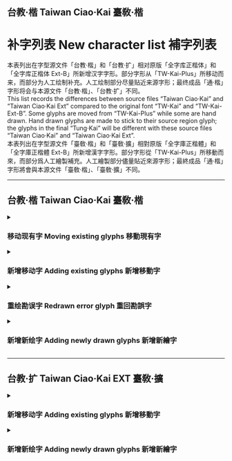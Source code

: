 ## 台教·楷 Taiwan Ciao·Kai 臺敎·楷

# 补字列表 New character list 補字列表

本表列出在字型源文件「台教·楷」和「台教·扩」相对原版「全字库正楷体」和「全字库正楷体 Ext-B」所新增汉字字形。部分字形从「TW-Kai-Plus」所移动而来，而部分为人工绘制补充。人工绘制部分尽量贴近来源字形；最终成品「通·楷」字形将会与本源文件「台教·楷」、「台教·扩」不同。  
This list records the differences between source files “Taiwan Ciao·Kai” and “Taiwan Ciao·Kai Ext” compared to the original font “TW-Kai” and “TW-Kai-Ext-B”. Some glyphs are moved from “TW-Kai-Plus” while some are hand drawn. Hand drawn glyphs are made to stick to their source region glyph; the glyphs in the final “Tung·Kai” will be different with these source files “Taiwan Ciao·Kai” and “Taiwan Ciao·Kai Ext”.  
本表列出在字型源文件「臺敎·楷」和「臺敎·擴」相對原版「全字庫正楷體」和「全字庫正楷體 Ext-B」所新增漢字字形。部分字形從「TW-Kai-Plus」所移動而來，而部分爲人工繪製補充。人工繪製部分儘量貼近來源字形；最終成品「通·楷」字形將會與本源文件「臺敎·楷」、「臺敎·擴」不同。

---

## 台教·楷 Taiwan Ciao·Kai 臺敎·楷

<details>
  <summary><h3>移动现有字 Moving existing glyphs 移動現有字</h3></summary>

| 原字 | Unicode | CNS    | CNS Unicode |
|------|---------|--------|-------------|
| 叽   | U+53FD  | B-5545 | U+FABF4     |
| 䐋   | U+440B  | 5-3B50 | U+2F984     |

计：2 字。  
Count: 2 glyphs.

</details>

<details>
  <summary><h3>新增移动字 Adding existing glyphs 新增移動字</h3></summary>

| 新增字 | Unicode | CNS    | CNS Unicode |
|--------|---------|--------|-------------|
| 龦     | U+9FA6  | D-5E76 | U+FC3B6     |
| 龧     | U+9FA7  | D-6A6A | U+FC104     |
| 龨     | U+9FA8  | C-446E | U+FD873     |
| 龩     | U+9FA9  | E-275D | U+FBDE4     |
| 龪     | U+9FAA  | C-6B6D | U+FA435     |
| 龬     | U+9FAC  | D-715A | U+FBF7F     |
| 龭     | U+9FAD  | E-433F | U+FB808     |
| 龮     | U+9FAE  | E-4B28 | U+FB673     |
| 龯     | U+9FAF  | D-466E | U+FC942     |
| 龲     | U+9FB2  | E-3173 | U+FBB9A     |
| 龹     | U+9FB9  | B-715B | U+FB5CF     |
| 龼     | U+9FBC  | E-2159 | U+FBF17     |
| 龽     | U+9FBD  | D-5F32 | U+FC3A4     |
| 龿     | U+9FBF  | B-535E | U+FAB57     |
| 鿀     | U+9FC0  | E-7C32 | U+F92B5     |
| 鿃     | U+9FC3  | 4-3946 | U+FAD4      |
| 鿄     | U+9FC4  | C-4A76 | U+FD708     |
| 鿆     | U+9FC6  | C-3534 | U+FDBF8     |
| 鿊     | U+9FCA  | C-5F3B | U+FD245     |
| 鿋     | U+9FCB  | B-7038 | U+FB557     |
| 鿑     | U+9FD1  | C-285F | U+FDEC0     |
| 鿫     | U+9FEB  | 5-7C54 | U+FFB67     |
| 鿬     | U+9FEC  | 4-6E5D | U+FFB68     |
| 鿱     | U+9FF1  | C-3465 | U+FDC15     |
| 鿳     | U+9FF3  | B-7241 | U+FB611     |
| 﨑     | U+FA11  | B-7057 | U+FB572     |
| 﨣     | U+FA23  | F-3862 | U+27EAF     |
| 﨤     | U+FA24  | B-7E35 | U+F9187     |
| 䶷     | U+4DB7  | 4-216A | U+53FD      |
| 䶸     | U+4DB8  | 3-233C | U+2F83B     |
| 䶹     | U+4DB9  | 4-2135 | U+2F878     |
| 䶺     | U+4DBA  | 6-2C23 | U+2F8D6     |
| 䶻     | U+4DBB  | 5-264A | U+2F8D7     |
| 䶼     | U+4DBC  | 6-497E | U+440B      |
| 䶽     | U+4DBD  | 5-3F66 | U+2F8DA     |
| 䶾     | U+4DBE  | 6-4A3F | U+2F8F0     |
| 䶿     | U+4DBF  | 6-3C77 | U+2FA02     |

计：37 字。  
Count: 37 glyphs.

</details>

<details>
  <summary><h3>重绘勘误字 Redrawn error glyph 重回勘誤字</h3></summary>

| 原字 | Unicode |
|------|---------|
| 䙶   | U+4676  |

计：1 字。  
Count: 1 glyph.

</details>

<details>
  <summary><h3>新增新绘字 Adding newly drawn glyphs 新增新繪字</h3></summary>
  
| 新增字 | Unicode | 补充来源       |
|--------|---------|----------------|
| 龻     | U+9FBB  | 扩展基本区     |
| 鿍     | U+9FCD  | 扩展基本区     |
| 鿎     | U+9FCE  | 扩展基本区     |
| 鿏     | U+9FCF  | 扩展基本区     |
| 鿐     | U+9FD0  | 扩展基本区     |
| 鿒     | U+9FD2  | 扩展基本区     |
| 鿓     | U+9FD3  | 扩展基本区     |
| 鿔     | U+9FD4  | 扩展基本区     |
| 鿕     | U+9FD5  | 扩展基本区     |
| 鿖     | U+9FD6  | 扩展基本区     |
| 鿗     | U+9FD7  | 扩展基本区     |
| 鿘     | U+9FD8  | 扩展基本区     |
| 鿙     | U+9FD9  | 扩展基本区     |
| 鿚     | U+9FDA  | 扩展基本区     |
| 鿛     | U+9FDB  | 扩展基本区     |
| 鿜     | U+9FDC  | 扩展基本区     |
| 鿝     | U+9FDD  | 扩展基本区     |
| 鿞     | U+9FDE  | 扩展基本区     |
| 鿟     | U+9FDF  | 扩展基本区     |
| 鿠     | U+9FE0  | 扩展基本区     |
| 鿡     | U+9FE1  | 扩展基本区     |
| 鿢     | U+9FE2  | 扩展基本区     |
| 鿣     | U+9FE3  | 扩展基本区     |
| 鿤     | U+9FE4  | 扩展基本区     |
| 鿥     | U+9FE5  | 扩展基本区     |
| 鿦     | U+9FE6  | 扩展基本区     |
| 鿧     | U+9FE7  | 扩展基本区     |
| 鿨     | U+9FE8  | 扩展基本区     |
| 鿩     | U+9FE9  | 扩展基本区     |
| 鿪     | U+9FEA  | 扩展基本区     |
| 鿭     | U+9FED  | 扩展基本区     |
| 鿮     | U+9FEE  | 扩展基本区     |
| 鿯     | U+9FEF  | 扩展基本区     |
| 鿰     | U+9FF0  | 扩展基本区     |
| 鿲     | U+9FF2  | 扩展基本区     |
| 鿴     | U+9FF4  | 扩展基本区     |
| 鿵     | U+9FF5  | 扩展基本区     |
| 鿶     | U+9FF6  | 扩展基本区     |
| 鿷     | U+9FF7  | 扩展基本区     |
| 鿸     | U+9FF8  | 扩展基本区     |
| 鿹     | U+9FF9  | 扩展基本区     |
| 鿺     | U+9FFA  | 扩展基本区     |
| 鿻     | U+9FFB  | 扩展基本区     |
| 鿼     | U+9FFC  | 扩展基本区     |
| 鿽     | U+9FFD  | 扩展基本区     |
| 鿾     | U+9FFE  | 扩展基本区     |
| 鿿     | U+9FFF  | 扩展基本区     |
| 﨎     | U+FA0E  | 兼容区统一汉字 |
| 﨏     | U+FA0F  | 兼容区统一汉字 |
| 﨓     | U+FA13  | 兼容区统一汉字 |
| 﨔     | U+FA14  | 兼容区统一汉字 |
| 﨟     | U+FA1F  | 兼容区统一汉字 |
| 﨡     | U+FA21  | 兼容区统一汉字 |
| 﨧     | U+FA27  | 兼容区统一汉字 |
| 﨩     | U+FA29  | 兼容区统一汉字 |
| 䶶     | U+4DB6  | 扩展A区        |

计：56 字。  
Count: 56 glyphs.

</details>

---

## 台教·扩 Taiwan Ciao·Kai EXT 臺敎·擴

<details>
  <summary><h3>新增移动字 Adding existing glyphs 新增移動字</h3></summary>

此表多根据 Unicode 台湾源（T-source）复制粘贴对应汉字。

| 原本字 | Unicode | CNS     | CNS Unicode | 备注         |
|--------|---------|---------|-------------|--------------|
| ⺀     | U+2E80  | B-6C6E  | U+FB457     | 后期替换笔画 |
| ⺆     | U+2E86  | 1-3548  | U+F6027     | 后期替换笔画 |
| ⺊     | U+2E8A  | B-5531  | U+FABE3     | 后期替换笔画 |
| ⺌     | U+2E8C  | B-5539  | U+FABEB     | 后期替换笔画 |
| ⺕     | U+2E95  | 1-3658  | U+F6095     | 后期替换笔画 |
| コ     | U+30B3  | B-553E  | U+FABF0     |              |
| ㇀     | U+31C0  | 1-3522  | U+F6001     | 后期替换笔画 |
| ㇆     | U+31C6  | A-217C  | U+200CC     | 后期替换笔画 |
| ㇇     | U+31C7  | B-6C6B  | U+FB454     |              |
| ㇑     | U+31D1  | 3-2121  | U+4E28      | 后期替换笔画 |
| ㇔     | U+31D4  | 3-2122  | U+4E36      | 后期替换笔画 |
| ㇘     | U+31D8  | A-217E  | U+200CE     | 后期替换笔画 |
| 㣺     | U+38FA  | B-554B  | U+FABFA     |              |
| 䒑     | U+4491  | B-6C6F  | U+FB458     | 后期替换笔画 |
| 乂     | U+4E42  | C-2124  | U+FDFFD     |              |
| 羊     | U+7F8A  | B-715C  | U+FB5D0     |              |
| 𪛞     | U+2A6DE | C-662B  | U+FA64B     |              |
| 𪛟     | U+2A6DF | C-402C  | U+FD978     |              |
| 𪝕     | U+2A755 | C-7E5F  | U+F9C6D     |              |
| 𪞤     | U+2A7A4 | C-6E7E  | U+FA30B     |              |
| 𪟂     | U+2A7C2 | C-7754  | U+F9F0A     |              |
| 𪠮     | U+2A82E | B-6431  | U+FB143     |              |
| 𪠽     | U+2A83D | B-6B74  | U+FB407     |              |
| 𪢶     | U+2A8B6 | C-7652  | U+F9F6A     |              |
| 𪣯     | U+2A8EF | B-4A26  | U+FA7DC     |              |
| 𪣷     | U+2A8F7 | B-7A7B  | U+F9055     |              |
| 𪨨     | U+2AA28 | B-4E6A  | U+FA995     |              |
| 𪪖     | U+2AA96 | B-6F49  | U+FB513     |              |
| 𪫧     | U+2AAE7 | C-787E  | U+F9E82     |              |
| 𪫬     | U+2AAEC | B-6477  | U+FB189     |              |
| 𪬛     | U+2AB1B | C-6C70  | U+FA3D5     |              |
| 𪰒     | U+2AC12 | C-7A59  | U+F9DEB     |              |
| 𪱳     | U+2AC73 | C-772E  | U+F9F30     |              |
| 𪲒     | U+2AC92 | C-7D6A  | U+F9CC0     |              |
| 𪲨     | U+2ACA8 | B-4A79  | U+FA82F     |              |
| 𪲱     | U+2ACB1 | D-7577  | U+F9B45     |              |
| 𪴥     | U+2AD25 | B-4B66  | U+FA87A     |              |
| 𪷿     | U+2ADFF | E-773D  | U+F9480     |              |
| 𪸝     | U+2AE1D | B-6161  | U+FB059     |              |
| 𪸷     | U+2AE37 | B-4C25  | U+FA897     |              |
| 𪹨     | U+2AE68 | B-7172  | U+FB5E6     |              |
| 𪹯     | U+2AE6F | B-6F4F  | U+FB519     |              |
| 𪹾     | U+2AE7E | C-7157  | U+FA219     |              |
| 𪻅     | U+2AEC5 | 6-4B42  | U+2F927     |              |
| 𪻵     | U+2AEF5 | D-773C  | U+F9AC4     |              |
| 𪼆     | U+2AF06 | C-713F  | U+FA230     |              |
| 𪼓     | U+2AF13 | B-4C2D  | U+FA89F     |              |
| 𪼙     | U+2AF19 | E-7526  | U+F9553     |              |
| 𫁥     | U+2B065 | B-7327  | U+FB656     |              |
| 𫂚     | U+2B09A | E-7347  | U+F95EE     |              |
| 𫆚     | U+2B19A | B-7D47  | U+F913B     |              |
| 𫉀     | U+2B240 | B-6D6F  | U+FB4A5     |              |
| 𫉅     | U+2B245 | D-7B75  | U+F9913     |              |
| 𫉡     | U+2B261 | C-7539  | U+FA0C0     |              |
| 𫋈     | U+2B2C8 | C-6649  | U+FA62D     |              |
| 𫋐     | U+2B2D0 | B-5E4A  | U+FAF2A     |              |
| 𫌉     | U+2B309 | C-6646  | U+FA630     |              |
| 𫍅     | U+2B345 | E-702A  | U+F9725     |              |
| 𫍘     | U+2B358 | C-6641  | U+FA635     |              |
| 𫏖     | U+2B3D6 | C-6B58  | U+FA44A     |              |
| 𫒩     | U+2B4A9 | B-4F6C  | U+FA9F5     |              |
| 𫓒     | U+2B4D2 | B-7E51  | U+F91A3     |              |
| 𫖠     | U+2B5A0 | B-4E2D  | U+FA959     |              |
| 𫙗     | U+2B657 | E-717C  | U+F9675     |              |
| 𫙨     | U+2B668 | B-5B2E  | U+FADF9     |              |
| 𫚷     | U+2B6B7 | C-6572  | U+FA662     |              |
| 𫜸     | U+2B738 | 5-2160  | U+2F83A     |              |
| 𫝀     | U+2B740 | B-6741  | U+FB269     |              |
| 𫝍     | U+2B74D | C-7A5B  | U+F9DE9     |              |
| 𫝎     | U+2B74E | B-7334  | U+FB639     |              |
| 𫝑     | U+2B751 | D-363A  | U+FCD1F     |              |
| 𫝗     | U+2B757 | C-452B  | U+FD861     |              |
| 𫝝     | U+2B75D | E-763A  | U+F94E1     |              |
| 𫝰     | U+2B770 | D-4A61  | U+FC860     |              |
| 𫝵     | U+2B775 | B-5239  | U+FAAD6     |              |
| 𫝼     | U+2B77C | B-6B79  | U+FB40C     |              |
| 𫞂     | U+2B782 | C-3C5F  | U+FDA3A     |              |
| 𫞄     | U+2B784 | C-4322  | U+FD8DE     |              |
| 𫞎     | U+2B78E | D-5D44  | U+FC410     |              |
| 𫞏     | U+2B78F | D-7E62  | U+F980C     |              |
| 𫞕     | U+2B795 | B-5332  | U+FAB2B     |              |
| 𫞜     | U+2B79C | D-5E57  | U+FC3C8     |              |
| 𫞟     | U+2B79F | C-7C51  | U+F9D37     |              |
| 𫞠     | U+2B7A0 | C-5B37  | U+FD33B     |              |
| 𫞫     | U+2B7AB | C-602B  | U+FD206     |              |
| 𫞯     | U+2B7AF | C-3F75  | U+FD984     |              |
| 𫞰     | U+2B7B0 | C-4021  | U+FD97D     |              |
| 𫞲     | U+2B7B2 | C-4D53  | U+FD673     |              |
| 𫞽     | U+2B7BD | B-5123  | U+FAA64     |              |
| 𫟁     | U+2B7C1 | D-622A  | U+FC2FB     |              |
| 𫟘     | U+2B7D8 | D-643A  | U+FC286     |              |
| 𫟙     | U+2B7D9 | E-2847  | U+FBDB2     |              |
| 𫠝     | U+2B81D | E-464C  | U+FB75E     |              |
| 𫭟     | U+2BB5F | B-4A29  | U+FA7DF     |              |
| 𬇹     | U+2C1F9 | B-5728  | U+FAC83     |              |
| 𬉔     | U+2C254 | D-6C4E  | U+FC0AC     |              |
| 𬙙     | U+2C659 | B-663A  | U+FB206     |              |
| 𬜯     | U+2C72F | C-746E  | U+FA0E9     |              |
| 𬠖     | U+2C816 | B-7338  | U+FB63D     |              |
| 𬦰     | U+2C9B0 | B-732A  | U+FB62F     |              |
| 𬪩     | U+2CAA9 | E-6124  | U+4676      |              |
| 𬵨     | U+2CD68 | B-7242  | U+FB612     |              |
| 𬺰     | U+2CEB0 | B-5534  | U+FABE6     |              |
| 𭈻     | U+2D23B | C-6523  | U+FA6B1     |              |
| 𭰉     | U+2DC09 | 6-2C51  | U+2F8FD     |              |
| 𮍏     | U+2E34F | C-733F  | U+FA176     |              |
| 㓟     | U+2F81F | F-2337  | U+34DF      |              |
| 咢     | U+2F840 | C-3868  | U+FDB1F     |              |
| 𣴞     | U+2F906 | C-463C  | U+FD823     |              |
| 𧢮     | U+2F9CB | 5-7A38  | U+4695      |              |
| 𰀁     | U+30001 | 9-7C23  | U+FFE7B     |              |
| 𰀂     | U+30002 | 1-3632  | U+F606F     |              |
| 𰀡     | U+30021 | B-6435  | U+FB147     |              |
| 𰀵     | U+30035 | 13-3132 | U+F06A3     |              |
| 𰀺     | U+3003A | B-5B30  | U+FADFB     |              |
| 𰆊     | U+3018A | 9-797B  | U+FFDB9     |              |
| 𰋧     | U+302E7 | 13-2D42 | U+F053B     |              |
| 𰋨     | U+302E8 | 13-2E27 | U+F057E     |              |
| 𰍢     | U+30362 | 13-3121 | U+F0692     |              |
| 𰗀     | U+305C0 | 13-3156 | U+F06C7     |              |
| 𰗄     | U+305C4 | 13-304B | U+F065E     |              |
| 𰚷     | U+306B7 | 13-2C47 | U+F04E2     |              |
| 𰚾     | U+306BE | 13-2C4A | U+F04E5     |              |
| 𰚿     | U+306BF | 13-2C4B | U+F04E6     |              |
| 𰛁     | U+306C1 | 13-2C4D | U+F04E8     |              |
| 𰛃     | U+306C3 | 13-2C4F | U+F04EA     |              |
| 𰛆     | U+306C6 | 13-2C50 | U+F04EB     |              |
| 𰛌     | U+306CC | 13-2C54 | U+F04EF     |              |
| 𰛔     | U+306D4 | 13-2C56 | U+F04F1     |              |
| 𰛖     | U+306D6 | 13-2C5C | U+F04F7     |              |
| 𰛜     | U+306DC | 13-2C58 | U+F04F3     |              |
| 𰛟     | U+306DF | 13-2C60 | U+F04FB     |              |
| 𰛧     | U+306E7 | 13-2C61 | U+F04FC     |              |
| 𰛫     | U+306EB | 13-2C69 | U+F0504     |              |
| 𰛳     | U+306F3 | 13-2C63 | U+F04FE     |              |
| 𰛶     | U+306F6 | 13-2C65 | U+F0500     |              |
| 𰛷     | U+306F7 | 13-2C66 | U+F0501     |              |
| 𰛸     | U+306F8 | 13-2C67 | U+F0502     |              |
| 𰜀     | U+30700 | 13-2C6E | U+F0509     |              |
| 𰜄     | U+30704 | 13-2C6D | U+F0508     |              |
| 𰜅     | U+30705 | 13-2C6A | U+F0505     |              |
| 𰜎     | U+3070E | 13-2C77 | U+F0512     |              |
| 𰜒     | U+30712 | 13-2C70 | U+F050B     |              |
| 𰜓     | U+30713 | 13-2C71 | U+F050C     |              |
| 𰜔     | U+30714 | 13-2C75 | U+F0510     |              |
| 𰜕     | U+30715 | 13-2C79 | U+F0514     |              |
| 𰜖     | U+30716 | 13-2C7A | U+F0515     |              |
| 𰜙     | U+30719 | 13-2C76 | U+F0511     |              |
| 𰜚     | U+3071A | 13-2C7B | U+F0516     |              |
| 𰜛     | U+3071B | 13-2C7C | U+F0517     |              |
| 𰜞     | U+3071E | 13-2C74 | U+F050F     |              |
| 𰜟     | U+3071F | 13-2C7E | U+F0519     |              |
| 𰜤     | U+30724 | 13-2C7D | U+F0518     |              |
| 𰜦     | U+30726 | 13-2D22 | U+F051B     |              |
| 𰜪     | U+3072A | 13-2D21 | U+F051A     |              |
| 𰜮     | U+3072E | 13-2D23 | U+F051C     |              |
| 𰜵     | U+30735 | 13-2D25 | U+F051E     |              |
| 𰜸     | U+30738 | D-7A45  | U+F99A1     |              |
| 𰜹     | U+30739 | 13-2D28 | U+F0521     |              |
| 𰜾     | U+3073E | 13-2D26 | U+F051F     |              |
| 𰜿     | U+3073F | 13-2D24 | U+F051D     |              |
| 𰝂     | U+30742 | 13-2D27 | U+F0520     |              |
| 𰝄     | U+30744 | 13-2D2A | U+F0523     |              |
| 𰝇     | U+30747 | 13-2D29 | U+F0522     |              |
| 𰝈     | U+30748 | 13-2D2B | U+F0524     |              |
| 𰝏     | U+3074F | 13-2D2C | U+F0525     |              |
| 𰝛     | U+3075B | 13-2D2E | U+F0527     |              |
| 𰝧     | U+30767 | 13-2D2F | U+F0528     |              |
| 𰝩     | U+30769 | 13-2D30 | U+F0529     |              |
| 𰝮     | U+3076E | 13-2D31 | U+F052A     |              |
| 𰝹     | U+30779 | 13-2D35 | U+F052E     |              |
| 𰝺     | U+3077A | 13-2D34 | U+F052D     |              |
| 𰞁     | U+30781 | 13-2D37 | U+F0530     |              |
| 𰞊     | U+3078A | 13-2D3C | U+F0535     |              |
| 𰞔     | U+30794 | C-6964  | U+FA4FA     |              |
| 𰞕     | U+30795 | 13-2D3D | U+F0536     |              |
| 𰞖     | U+30796 | 13-2D3E | U+F0537     |              |
| 𰞛     | U+3079B | 13-2D38 | U+F0531     |              |
| 𰞝     | U+3079D | 13-2D39 | U+F0532     |              |
| 𰞞     | U+3079E | 13-2D3A | U+F0533     |              |
| 𰞟     | U+3079F | 13-2D41 | U+F053A     |              |
| 𰞥     | U+307A5 | 13-2D43 | U+F053C     |              |
| 𰞨     | U+307A8 | 13-2D3F | U+F0538     |              |
| 𰞪     | U+307AA | 13-2D40 | U+F0539     |              |
| 𰞹     | U+307B9 | 13-2D45 | U+F053E     |              |
| 𰞼     | U+307BC | 13-2D47 | U+F0540     |              |
| 𰟇     | U+307C7 | 13-2D48 | U+F0541     |              |
| 𰟈     | U+307C8 | 13-2D4A | U+F0543     |              |
| 𰟉     | U+307C9 | 13-2D4B | U+F0544     |              |
| 𰟒     | U+307D2 | 13-2D4C | U+F0545     |              |
| 𰟙     | U+307D9 | 13-2D51 | U+F054A     |              |
| 𰟛     | U+307DB | 13-2D4F | U+F0548     |              |
| 𰟜     | U+307DC | 13-2D50 | U+F0549     |              |
| 𰟠     | U+307E0 | 13-2D4E | U+F0547     |              |
| 𰟡     | U+307E1 | 13-2D52 | U+F054B     |              |
| 𰟤     | U+307E4 | 13-2D54 | U+F054D     |              |
| 𰟬     | U+307EC | 13-2D55 | U+F054E     |              |
| 𰟽     | U+307FD | 13-2D58 | U+F0551     |              |
| 𰟿     | U+307FF | 13-2D5A | U+F0553     |              |
| 𰠃     | U+30803 | 13-2D5C | U+F0555     |              |
| 𰠐     | U+30810 | 13-2D5D | U+F0556     |              |
| 𰠑     | U+30811 | 13-2D5E | U+F0557     |              |
| 𰠒     | U+30812 | 13-2D5F | U+F0558     |              |
| 𰠖     | U+30816 | 13-2D62 | U+F055B     |              |
| 𰠘     | U+30818 | 13-2D61 | U+F055A     |              |
| 𰠦     | U+30826 | 13-2D64 | U+F055D     |              |
| 𰠨     | U+30828 | B-7C4D  | U+F90E3     |              |
| 𰠮     | U+3082E | 13-2D66 | U+F055F     |              |
| 𰠳     | U+30833 | 13-2D65 | U+F055E     |              |
| 𰠸     | U+30838 | 13-2D68 | U+F0561     |              |
| 𰠽     | U+3083D | 13-2D69 | U+F0562     |              |
| 𰡀     | U+30840 | 13-2D6A | U+F0563     |              |
| 𰡅     | U+30845 | 13-2D6B | U+F0564     |              |
| 𰡈     | U+30848 | 13-2D6C | U+F0565     |              |
| 𰡍     | U+3084D | 13-2D6E | U+F0567     |              |
| 𰡖     | U+30856 | 13-2D6F | U+F0568     |              |
| 𰡜     | U+3085C | 13-2D71 | U+F056A     |              |
| 𰡝     | U+3085D | 13-2D70 | U+F0569     |              |
| 𰡡     | U+30861 | 13-2D72 | U+F056B     |              |
| 𰡣     | U+30863 | 13-2D74 | U+F056D     |              |
| 𰡤     | U+30864 | 13-2D73 | U+F056C     |              |
| 𰡦     | U+30866 | 13-2D76 | U+F056F     |              |
| 𰡧     | U+30867 | 13-2D77 | U+F0570     |              |
| 𰡨     | U+30868 | 13-2D78 | U+F0571     |              |
| 𰡮     | U+3086E | 13-2D79 | U+F0572     |              |
| 𰡳     | U+30873 | 13-2D7A | U+F0573     |              |
| 𰡶     | U+30876 | B-7C56  | U+F90EC     |              |
| 𰡷     | U+30877 | 13-2D7E | U+F0577     |              |
| 𰡸     | U+30878 | 13-2E22 | U+F0579     |              |
| 𰡹     | U+30879 | 13-2E21 | U+F0578     |              |
| 𰡿     | U+3087F | 13-2E24 | U+F057B     |              |
| 𰢀     | U+30880 | 13-2E23 | U+F057A     |              |
| 𰢁     | U+30881 | 13-2E26 | U+F057D     |              |
| 𰢃     | U+30883 | 13-2E25 | U+F057C     |              |
| 𰢆     | U+30886 | 13-2E29 | U+F0580     |              |
| 𰢇     | U+30887 | 13-2E28 | U+F057F     |              |
| 𰢊     | U+3088A | 13-2E2A | U+F0581     |              |
| 𰢋     | U+3088B | 13-2E2B | U+F0582     |              |
| 𰢌     | U+3088C | 13-2E2C | U+F0583     |              |
| 𰢎     | U+3088E | 13-2E2D | U+F0584     |              |
| 𰢔     | U+30894 | 13-2E2F | U+F0586     |              |
| 𰢘     | U+30898 | 13-2E30 | U+F0587     |              |
| 𰢛     | U+3089B | 13-2E31 | U+F0588     |              |
| 𰢧     | U+308A7 | 13-2E33 | U+F058A     |              |
| 𰢪     | U+308AA | 13-2E34 | U+F058B     |              |
| 𰢰     | U+308B0 | 13-2E38 | U+F058F     |              |
| 𰢴     | U+308B4 | 13-2E39 | U+F0590     |              |
| 𰢵     | U+308B5 | 13-2E3B | U+F0592     |              |
| 𰢶     | U+308B6 | 13-2E3A | U+F0591     |              |
| 𰢽     | U+308BD | 13-2E3D | U+F0594     |              |
| 𰢾     | U+308BE | 13-2E3F | U+F0596     |              |
| 𰢿     | U+308BF | 13-2E46 | U+F059D     |              |
| 𰣀     | U+308C0 | 13-2E42 | U+F0599     |              |
| 𰣁     | U+308C1 | 13-2E47 | U+F059E     |              |
| 𰣃     | U+308C3 | 13-2E44 | U+F059B     |              |
| 𰣈     | U+308C8 | 13-2E48 | U+F059F     |              |
| 𰣍     | U+308CD | 13-2E4A | U+F05A1     |              |
| 𰣎     | U+308CE | 13-2E49 | U+F05A0     |              |
| 𰣚     | U+308DA | 13-2E4B | U+F05A2     |              |
| 𰣠     | U+308E0 | 13-2E4D | U+F05A4     |              |
| 𰣰     | U+308F0 | 13-2E54 | U+F05AB     |              |
| 𰣱     | U+308F1 | 13-2E53 | U+F05AA     |              |
| 𰣳     | U+308F3 | 13-2E52 | U+F05A9     |              |
| 𰣷     | U+308F7 | 13-2E55 | U+F05AC     |              |
| 𰣻     | U+308FB | B-7321  | U+FB650     |              |
| 𰣾     | U+308FE | 13-2E56 | U+F05AD     |              |
| 𰤂     | U+30902 | 13-2E57 | U+F05AE     |              |
| 𰤃     | U+30903 | 13-2E58 | U+F05AF     |              |
| 𰤄     | U+30904 | 13-2E59 | U+F05B0     |              |
| 𰤅     | U+30905 | 13-2E5B | U+F05B2     |              |
| 𰤆     | U+30906 | 13-2E5D | U+F05B4     |              |
| 𰤇     | U+30907 | 13-2E5C | U+F05B3     |              |
| 𰤊     | U+3090A | 13-2E5E | U+F05B5     |              |
| 𰤌     | U+3090C | 13-2E5F | U+F05B6     |              |
| 𰤎     | U+3090E | 13-2E61 | U+F05B8     |              |
| 𰤏     | U+3090F | 13-2E62 | U+F05B9     |              |
| 𰤐     | U+30910 | 13-2E63 | U+F05BA     |              |
| 𰤑     | U+30911 | 13-2E64 | U+F05BB     |              |
| 𰤔     | U+30914 | 13-2E65 | U+F05BC     |              |
| 𰤚     | U+3091A | 13-2E69 | U+F05C0     |              |
| 𰤛     | U+3091B | 13-2E68 | U+F05BF     |              |
| 𰤠     | U+30920 | 13-2E6C | U+F05C3     |              |
| 𰤡     | U+30921 | 13-2E6B | U+F05C2     |              |
| 𰤤     | U+30924 | 13-2E6E | U+F05C5     |              |
| 𰤧     | U+30927 | 13-2E6D | U+F05C4     |              |
| 𰤪     | U+3092A | 13-2E6F | U+F05C6     |              |
| 𰤭     | U+3092D | 13-2E70 | U+F05C7     |              |
| 𰤮     | U+3092E | 13-2E71 | U+F05C8     |              |
| 𰤳     | U+30933 | 13-2E72 | U+F05C9     |              |
| 𰤴     | U+30934 | 13-2E73 | U+F05CA     |              |
| 𰤷     | U+30937 | 13-2E78 | U+F05CF     |              |
| 𰤸     | U+30938 | 13-2E79 | U+F05D0     |              |
| 𰤼     | U+3093C | 13-2E7C | U+F05D3     |              |
| 𰤾     | U+3093E | 13-2E7D | U+F05D4     |              |
| 𰥀     | U+30940 | 13-2E7E | U+F05D5     |              |
| 𰥍     | U+3094D | 13-2F21 | U+F05D6     |              |
| 𰥎     | U+3094E | 13-2F22 | U+F05D7     |              |
| 𰥐     | U+30950 | 13-2F24 | U+F05D9     |              |
| 𰥑     | U+30951 | 13-2F27 | U+F05DC     |              |
| 𰥓     | U+30953 | 13-2F25 | U+F05DA     |              |
| 𰥖     | U+30956 | 13-2F28 | U+F05DD     |              |
| 𰥙     | U+30959 | 13-2F29 | U+F05DE     |              |
| 𰥚     | U+3095A | 13-2F2A | U+F05DF     |              |
| 𰥜     | U+3095C | 13-2F2B | U+F05E0     |              |
| 𰥡     | U+30961 | 13-2F2D | U+F05E2     |              |
| 𰥥     | U+30965 | 13-2F2F | U+F05E4     |              |
| 𰥲     | U+30972 | 13-2F30 | U+F05E5     |              |
| 𰥷     | U+30977 | 13-2F32 | U+F05E7     |              |
| 𰥼     | U+3097C | 13-2F35 | U+F05EA     |              |
| 𰥾     | U+3097E | 13-2F36 | U+F05EB     |              |
| 𰦉     | U+30989 | 13-2F39 | U+F05EE     |              |
| 𰦍     | U+3098D | 13-2F3A | U+F05EF     |              |
| 𰦎     | U+3098E | 13-2F3B | U+F05F0     |              |
| 𰦏     | U+3098F | 13-2F3C | U+F05F1     |              |
| 𰦒     | U+30992 | 13-2F3D | U+F05F2     |              |
| 𰦙     | U+30999 | 13-2F3F | U+F05F4     |              |
| 𰦚     | U+3099A | 13-2F40 | U+F05F5     |              |
| 𰦝     | U+3099D | 13-2F41 | U+F05F6     |              |
| 𰦠     | U+309A0 | 13-2F42 | U+F05F7     |              |
| 𰦧     | U+309A7 | 13-2F43 | U+F05F8     |              |
| 𰦮     | U+309AE | 13-2F45 | U+F05FA     |              |
| 𰦸     | U+309B8 | 13-2F47 | U+F05FC     |              |
| 𰦻     | U+309BB | 13-2F46 | U+F05FB     |              |
| 𰧀     | U+309C0 | 13-2F48 | U+F05FD     |              |
| 𰧋     | U+309CB | 13-2F4B | U+F0600     |              |
| 𰧡     | U+309E1 | 13-2F4C | U+F0601     |              |
| 𰧮     | U+309EE | 13-2F4D | U+F0602     |              |
| 𰧯     | U+309EF | 13-2F4E | U+F0603     |              |
| 𰧴     | U+309F4 | 13-2F50 | U+F0605     |              |
| 𰧵     | U+309F5 | 13-2F52 | U+F0607     |              |
| 𰧸     | U+309F8 | 13-2F54 | U+F0609     |              |
| 𰧼     | U+309FC | 13-2F55 | U+F060A     |              |
| 𰧽     | U+309FD | 13-2F57 | U+F060C     |              |
| 𰧿     | U+309FF | C-7E51  | U+F9C7B     |              |
| 𰨃     | U+30A03 | 13-2F58 | U+F060D     |              |
| 𰨉     | U+30A09 | 13-2F59 | U+F060E     |              |
| 𰨊     | U+30A0A | 13-2F5C | U+F0611     |              |
| 𰨋     | U+30A0B | 13-2F5D | U+F0612     |              |
| 𰨎     | U+30A0E | 13-2F5F | U+F0614     |              |
| 𰨔     | U+30A14 | 13-2F61 | U+F0616     |              |
| 𰨗     | U+30A17 | 13-2F62 | U+F0617     |              |
| 𰨝     | U+30A1D | 13-2F66 | U+F061B     |              |
| 𰨟     | U+30A1F | 13-2F6B | U+F0620     |              |
| 𰨢     | U+30A22 | 13-2F69 | U+F061E     |              |
| 𰨤     | U+30A24 | 13-2F67 | U+F061C     |              |
| 𰨨     | U+30A28 | 13-2F6E | U+F0623     |              |
| 𰨮     | U+30A2E | 13-2F71 | U+F0626     |              |
| 𰨲     | U+30A32 | 13-2F75 | U+F062A     |              |
| 𰨴     | U+30A34 | 13-2F74 | U+F0629     |              |
| 𰩆     | U+30A46 | 13-2F78 | U+F062D     |              |
| 𰩉     | U+30A49 | 13-2F77 | U+F062C     |              |
| 𰩊     | U+30A4A | 13-2F7A | U+F062F     |              |
| 𰩋     | U+30A4B | 13-2F7C | U+F0631     |              |
| 𰩐     | U+30A50 | 13-2F7E | U+F0633     |              |
| 𰩖     | U+30A56 | 13-3022 | U+F0635     |              |
| 𰩙     | U+30A59 | 13-3023 | U+F0636     |              |
| 𰩛     | U+30A5B | 13-3024 | U+F0637     |              |
| 𰩜     | U+30A5C | 13-3026 | U+F0639     |              |
| 𰩝     | U+30A5D | 13-3027 | U+F063A     |              |
| 𰩡     | U+30A61 | 13-3028 | U+F063B     |              |
| 𰩥     | U+30A65 | 13-3029 | U+F063C     |              |
| 𰩦     | U+30A66 | 13-302B | U+F063E     |              |
| 𰩨     | U+30A68 | 13-302A | U+F063D     |              |
| 𰩫     | U+30A6B | 13-302C | U+F063F     |              |
| 𰩷     | U+30A77 | 13-3030 | U+F0643     |              |
| 𰩾     | U+30A7E | 13-3031 | U+F0644     |              |
| 𰪑     | U+30A91 | 13-3033 | U+F0646     |              |
| 𰪧     | U+30AA7 | 13-3035 | U+F0648     |              |
| 𰪨     | U+30AA8 | 13-3034 | U+F0647     |              |
| 𰪮     | U+30AAE | 13-3037 | U+F064A     |              |
| 𰫁     | U+30AC1 | 13-303A | U+F064D     |              |
| 𰫹     | U+30AF9 | 13-303B | U+F064E     |              |
| 𰭉     | U+30B49 | 13-303C | U+F064F     |              |
| 𰭌     | U+30B4C | 13-303D | U+F0650     |              |
| 𰭍     | U+30B4D | 13-303F | U+F0652     |              |
| 𰭐     | U+30B50 | 13-3040 | U+F0653     |              |
| 𰭠     | U+30B60 | 13-3042 | U+F0655     |              |
| 𰭧     | U+30B67 | 13-3043 | U+F0656     |              |
| 𰭨     | U+30B68 | 13-3044 | U+F0657     |              |
| 𰭰     | U+30B70 | 13-2F68 | U+F061D     |              |
| 𰭸     | U+30B78 | 13-3045 | U+F0658     |              |
| 𰭼     | U+30B7C | 13-3135 | U+F06A6     |              |
| 𰭽     | U+30B7D | 13-3048 | U+F065B     |              |
| 𰭿     | U+30B7F | 13-304A | U+F065D     |              |
| 𰮒     | U+30B92 | 13-304C | U+F065F     |              |
| 𰮧     | U+30BA7 | 13-304D | U+F0660     |              |
| 𰮱     | U+30BB1 | 13-304E | U+F0661     |              |
| 𰯳     | U+30BF3 | 13-304F | U+F0662     |              |
| 𰯹     | U+30BF9 | 13-3052 | U+F0665     |              |
| 𰰎     | U+30C0E | 13-3054 | U+F0667     |              |
| 𰰓     | U+30C13 | 13-3055 | U+F0668     |              |
| 𰰔     | U+30C14 | 13-3056 | U+F0669     |              |
| 𰰕     | U+30C15 | 13-3058 | U+F066B     |              |
| 𰰝     | U+30C1D | 13-305A | U+F066D     |              |
| 𰰞     | U+30C1E | 13-305B | U+F066E     |              |
| 𰰣     | U+30C23 | 13-305E | U+F0671     |              |
| 𰰥     | U+30C25 | 13-305D | U+F0670     |              |
| 𰰦     | U+30C26 | 13-305F | U+F0672     |              |
| 𰰧     | U+30C27 | 13-3060 | U+F0673     |              |
| 𰰽     | U+30C3D | 13-3061 | U+F0674     |              |
| 𰱋     | U+30C4B | 13-3062 | U+F0675     |              |
| 𰱎     | U+30C4E | 13-3063 | U+F0676     |              |
| 𰱒     | U+30C52 | 13-3066 | U+F0679     |              |
| 𰱜     | U+30C5C | 13-3068 | U+F067B     |              |
| 𰱠     | U+30C60 | 13-306A | U+F067D     |              |
| 𰱤     | U+30C64 | 13-3069 | U+F067C     |              |
| 𰱴     | U+30C74 | 13-306C | U+F067F     |              |
| 𰲀     | U+30C80 | 13-306E | U+F0681     |              |
| 𰲃     | U+30C83 | 13-306D | U+F0680     |              |
| 𰲓     | U+30C93 | 13-306F | U+F0682     |              |
| 𰳧     | U+30CE7 | 13-3072 | U+F0685     |              |
| 𰳪     | U+30CEA | 13-3073 | U+F0686     |              |
| 𰳰     | U+30CF0 | 13-3074 | U+F0687     |              |
| 𰴃     | U+30D03 | 13-3075 | U+F0688     |              |
| 𰴋     | U+30D0B | 13-3076 | U+F0689     |              |
| 𰴬     | U+30D2C | 13-3078 | U+F068B     |              |
| 𰴰     | U+30D30 | 13-3079 | U+F068C     |              |
| 𰴳     | U+30D33 | 13-307A | U+F068D     |              |
| 𰵁     | U+30D41 | 13-307C | U+F068F     |              |
| 𰵃     | U+30D43 | 13-307D | U+F0690     |              |
| 𰶐     | U+30D90 | 13-307E | U+F0691     |              |
| 𰶘     | U+30D98 | 13-3123 | U+F0694     |              |
| 𰶚     | U+30D9A | 13-3124 | U+F0695     |              |
| 𰶝     | U+30D9D | 13-3125 | U+F0696     |              |
| 𰶱     | U+30DB1 | 13-3127 | U+F0698     |              |
| 𰶳     | U+30DB3 | 13-312A | U+F069B     |              |
| 𰶵     | U+30DB5 | 13-3129 | U+F069A     |              |
| 𰶹     | U+30DB9 | 13-3128 | U+F0699     |              |
| 𰷃     | U+30DC3 | 13-312B | U+F069C     |              |
| 𰷉     | U+30DC9 | 13-312C | U+F069D     |              |
| 𰹄     | U+30E44 | 13-312D | U+F069E     |              |
| 𰹬     | U+30E6C | 5-7C53  | U+F8FAF     |              |
| 𰺥     | U+30EA5 | 13-312E | U+F069F     |              |
| 𰺦     | U+30EA6 | 13-312F | U+F06A0     |              |
| 𰺰     | U+30EB0 | 13-3130 | U+F06A1     |              |
| 𰺴     | U+30EB4 | 13-3131 | U+F06A2     |              |
| 𰺵     | U+30EB5 | 13-3133 | U+F06A4     |              |
| 𰻄     | U+30EC4 | 13-3138 | U+F06A9     |              |
| 𰻈     | U+30EC8 | 13-3139 | U+F06AA     |              |
| 𰻉     | U+30EC9 | 13-313B | U+F06AC     |              |
| 𰻋     | U+30ECB | 13-313D | U+F06AE     |              |
| 𰻌     | U+30ECC | 13-313C | U+F06AD     |              |
| 𰻍     | U+30ECD | 13-313A | U+F06AB     |              |
| 𰻒     | U+30ED2 | 13-313E | U+F06AF     |              |
| 𰻟     | U+30EDF | 13-313F | U+F06B0     |              |
| 𰻣     | U+30EE3 | 13-3140 | U+F06B1     |              |
| 𰻰     | U+30EF0 | 13-3141 | U+F06B2     |              |
| 𰼄     | U+30F04 | 13-3142 | U+F06B3     |              |
| 𱀃     | U+31003 | 13-3143 | U+F06B4     |              |
| 𱀌     | U+3100C | 13-3144 | U+F06B5     |              |
| 𱀖     | U+31016 | 13-3145 | U+F06B6     |              |
| 𱀙     | U+31019 | 13-3146 | U+F06B7     |              |
| 𱀠     | U+31020 | 13-3147 | U+F06B8     |              |
| 𱀳     | U+31033 | 13-3148 | U+F06B9     |              |
| 𱁆     | U+31046 | 13-3149 | U+F06BA     |              |
| 𱁓     | U+31053 | 13-314A | U+F06BB     |              |
| 𱁗     | U+31057 | 13-314B | U+F06BC     |              |
| 𱂕     | U+31095 | 13-314C | U+F06BD     |              |
| 𱂘     | U+31098 | 13-314D | U+F06BE     |              |
| 𱂝     | U+3109D | 13-314E | U+F06BF     |              |
| 𱄓     | U+31113 | 13-314F | U+F06C0     |              |
| 𱄟     | U+3111F | 13-3150 | U+F06C1     |              |
| 𱅸     | U+31178 | 13-3152 | U+F06C3     |              |
| 𱅻     | U+3117B | 13-3153 | U+F06C4     |              |
| 𱅼     | U+3117C | 13-3154 | U+F06C5     |              |
| 𱆇     | U+31187 | 13-3155 | U+F06C6     |              |
| 𱈝     | U+3121D | 13-3157 | U+F06C8     |              |
| 𱌛     | U+3131B | 13-3158 | U+F06C9     |              |
| 𱍊     | U+3134A | 13-3159 | U+F06CA     |              |

计：469 字。  
Count: 469 glyphs.

</details>


<details>
  <summary><h3>新增新绘字 Adding newly drawn glyphs 新增新繪字</h3></summary>

| 原本字 | Unicode | 补充来源       |
|--------|---------|----------------|
| ⺈     | U+2E88  | 字统网部件     |
| ⺝     | U+2E9D  | 字统网部件     |
| ⺼     | U+2EBC  | 字统网部件     |
| 〢     | U+3022  | 字统网部件     |
| 〣     | U+3023  | 字统网部件     |
| ㇈     | U+31C8  | 后期替换笔画   |
| ㇊     | U+31CA  | 后期替换笔画   |
| ㇋     | U+31CB  | 后期替换笔画   |
| ㇌     | U+31CC  | 后期替换笔画   |
| ㇍     | U+31CD  | 后期替换笔画   |
| ㇎     | U+31CE  | 后期替换笔画   |
| ㇕     | U+31D5  | 后期替换笔画   |
| ㇢     | U+31E2  | 后期替换笔画   |
| ㇣     | U+31E3  | 后期替换笔画   |
| 𪛗     | U+2A6D7 | 扩展B区        |
| 𪛘     | U+2A6D8 | 扩展B区        |
| 𪛙     | U+2A6D9 | 扩展B区        |
| 𪛚     | U+2A6DA | 扩展B区        |
| 𪛛     | U+2A6DB | 扩展B区        |
| 𪛜     | U+2A6DC | 扩展B区        |
| 𪛝     | U+2A6DD | 扩展B区        |
| 𪥲     | U+2A972 | 扩展C区        |
| 𪼩     | U+2AF29 | 扩展C区        |
| 𫜵     | U+2B735 | 扩展C区        |
| 𫜶     | U+2B736 | 扩展C区        |
| 𫜷     | U+2B737 | 扩展C区        |
| 𫞴     | U+2B7B4 | 扩展D区        |
| 𫠩     | U+2B829 | 字统网部件     |
| 𫢸     | U+2B8B8 | 通用规范汉字表 |
| 𫩏     | U+2BA4F | 字统网部件     |
| 𫩠     | U+2BA60 | 字统网部件     |
| 𫫇     | U+2BAC7 | 通用规范汉字表 |
| 𫬷     | U+2BB37 | 香港增补字符集 |
| 𫭢     | U+2BB62 | 通用规范汉字表 |
| 𫭼     | U+2BB7C | 通用规范汉字表 |
| 𫮃     | U+2BB83 | 通用规范汉字表 |
| 𫰛     | U+2BC1B | 通用规范汉字表 |
| 𫵷     | U+2BD77 | 通用规范汉字表 |
| 𫶇     | U+2BD87 | 通用规范汉字表 |
| 𫶧     | U+2BDA7 | 字统网部件     |
| 𫷷     | U+2BDF7 | 通用规范汉字表 |
| 𫸩     | U+2BE29 | 通用规范汉字表 |
| 𬀩     | U+2C029 | 通用规范汉字表 |
| 𬀪     | U+2C02A | 通用规范汉字表 |
| 𬀷     | U+2C037 | 字统网部件     |
| 𬂩     | U+2C0A9 | 通用规范汉字表 |
| 𬃊     | U+2C0CA | 通用规范汉字表 |
| 𬇕     | U+2C1D5 | 通用规范汉字表 |
| 𬇙     | U+2C1D9 | 通用规范汉字表 |
| 𬉼     | U+2C27C | 通用规范汉字表 |
| 𬊈     | U+2C288 | 通用规范汉字表 |
| 𬊤     | U+2C2A4 | 通用规范汉字表 |
| 𬌗     | U+2C317 | 通用规范汉字表 |
| 𬍛     | U+2C35B | 通用规范汉字表 |
| 𬍡     | U+2C361 | 通用规范汉字表 |
| 𬍤     | U+2C364 | 通用规范汉字表 |
| 𬒈     | U+2C488 | 通用规范汉字表 |
| 𬒔     | U+2C494 | 通用规范汉字表 |
| 𬒗     | U+2C497 | 通用规范汉字表 |
| 𬕂     | U+2C542 | 通用规范汉字表 |
| 𬘓     | U+2C613 | 通用规范汉字表 |
| 𬘘     | U+2C618 | 通用规范汉字表 |
| 𬘡     | U+2C621 | 通用规范汉字表 |
| 𬘩     | U+2C629 | 通用规范汉字表 |
| 𬘫     | U+2C62B | 通用规范汉字表 |
| 𬘬     | U+2C62C | 通用规范汉字表 |
| 𬘭     | U+2C62D | 通用规范汉字表 |
| 𬘯     | U+2C62F | 通用规范汉字表 |
| 𬙂     | U+2C642 | 通用规范汉字表 |
| 𬙊     | U+2C64A | 通用规范汉字表 |
| 𬙋     | U+2C64B | 通用规范汉字表 |
| 𬜬     | U+2C72C | 通用规范汉字表 |
| 𬞟     | U+2C79F | 通用规范汉字表 |
| 𬟁     | U+2C7C1 | 通用规范汉字表 |
| 𬟽     | U+2C7FD | 通用规范汉字表 |
| 𬣙     | U+2C8D9 | 通用规范汉字表 |
| 𬣞     | U+2C8DE | 通用规范汉字表 |
| 𬣡     | U+2C8E1 | 通用规范汉字表 |
| 𬣳     | U+2C8F3 | 通用规范汉字表 |
| 𬤇     | U+2C907 | 通用规范汉字表 |
| 𬤊     | U+2C90A | 通用规范汉字表 |
| 𬤝     | U+2C91D | 通用规范汉字表 |
| 𬨂     | U+2CA02 | 通用规范汉字表 |
| 𬨎     | U+2CA0E | 通用规范汉字表 |
| 𬩽     | U+2CA7D | 通用规范汉字表 |
| 𬬩     | U+2CB29 | 通用规范汉字表 |
| 𬬭     | U+2CB2D | 通用规范汉字表 |
| 𬬮     | U+2CB2E | 通用规范汉字表 |
| 𬬱     | U+2CB31 | 通用规范汉字表 |
| 𬬸     | U+2CB38 | 通用规范汉字表 |
| 𬬹     | U+2CB39 | 通用规范汉字表 |
| 𬬻     | U+2CB3B | 通用规范汉字表 |
| 𬬿     | U+2CB3F | 通用规范汉字表 |
| 𬭁     | U+2CB41 | 通用规范汉字表 |
| 𬭊     | U+2CB4A | 通用规范汉字表 |
| 𬭎     | U+2CB4E | 通用规范汉字表 |
| 𬭚     | U+2CB5A | 通用规范汉字表 |
| 𬭛     | U+2CB5B | 通用规范汉字表 |
| 𬭤     | U+2CB64 | 通用规范汉字表 |
| 𬭩     | U+2CB69 | 通用规范汉字表 |
| 𬭬     | U+2CB6C | 通用规范汉字表 |
| 𬭯     | U+2CB6F | 通用规范汉字表 |
| 𬭳     | U+2CB73 | 通用规范汉字表 |
| 𬭶     | U+2CB76 | 通用规范汉字表 |
| 𬭸     | U+2CB78 | 通用规范汉字表 |
| 𬭼     | U+2CB7C | 通用规范汉字表 |
| 𬮱     | U+2CBB1 | 通用规范汉字表 |
| 𬮿     | U+2CBBF | 通用规范汉字表 |
| 𬯀     | U+2CBC0 | 通用规范汉字表 |
| 𬯎     | U+2CBCE | 通用规范汉字表 |
| 𬱖     | U+2CC56 | 通用规范汉字表 |
| 𬱟     | U+2CC5F | 通用规范汉字表 |
| 𬳵     | U+2CCF5 | 通用规范汉字表 |
| 𬳶     | U+2CCF6 | 通用规范汉字表 |
| 𬳽     | U+2CCFD | 通用规范汉字表 |
| 𬳿     | U+2CCFF | 通用规范汉字表 |
| 𬴂     | U+2CD02 | 通用规范汉字表 |
| 𬴃     | U+2CD03 | 通用规范汉字表 |
| 𬴊     | U+2CD0A | 通用规范汉字表 |
| 𬴘     | U+2CD18 | 字统网部件     |
| 𬶋     | U+2CD8B | 通用规范汉字表 |
| 𬶍     | U+2CD8D | 通用规范汉字表 |
| 𬶏     | U+2CD8F | 通用规范汉字表 |
| 𬶐     | U+2CD90 | 通用规范汉字表 |
| 𬶟     | U+2CD9F | 通用规范汉字表 |
| 𬶠     | U+2CDA0 | 通用规范汉字表 |
| 𬶨     | U+2CDA8 | 通用规范汉字表 |
| 𬶭     | U+2CDAD | 通用规范汉字表 |
| 𬶮     | U+2CDAE | 通用规范汉字表 |
| 𬷕     | U+2CDD5 | 通用规范汉字表 |
| 𬸘     | U+2CE18 | 通用规范汉字表 |
| 𬸚     | U+2CE1A | 通用规范汉字表 |
| 𬸣     | U+2CE23 | 通用规范汉字表 |
| 𬸦     | U+2CE26 | 通用规范汉字表 |
| 𬸪     | U+2CE2A | 通用规范汉字表 |
| 𬹼     | U+2CE7C | 通用规范汉字表 |
| 𬺈     | U+2CE88 | 通用规范汉字表 |
| 𬺓     | U+2CE93 | 通用规范汉字表 |
| 𬺻     | U+2CEBB | 字统网部件     |
| 𬼉     | U+2CF09 | 字统网部件     |
| 𭉝     | U+2D25D | 香港增补字符集 |
| 𭕄     | U+2D544 | 字统网部件     |
| 𭤨     | U+2D928 | 字统网部件     |
| 𭻾     | U+2DEFE | 字统网部件     |
| 𮍌     | U+2E34C | 字统网部件     |
| 倂     | U+2F807 | 兼容扩展区     |
| 弢     | U+2F894 | 兼容扩展区     |
| 晉     | U+2F8CD | 兼容扩展区     |
| 芳     | U+2F994 | 兼容扩展区     |
| 䕫     | U+2F9B2 | 兼容扩展区     |
| 貫     | U+2F9D4 | 兼容扩展区     |
| 𰀃     | U+30003 | 字统网部件     |
| 𰀄     | U+30004 | 字统网部件     |
| 𰀉     | U+30009 | 字统网部件     |
| 𰀠     | U+30020 | 字统网部件     |
| 𰀢     | U+30022 | 字统网部件     |
| 𰀪     | U+3002A | 字统网部件     |
| 𰁜     | U+3005C | 字统网部件     |
| 𰃦     | U+300E6 | 字统网部件     |
| 𰃮     | U+300EE | 字统网部件     |
| 𰕎     | U+3054E | 字统网部件     |
| 𰜩     | U+30729 | 思源黑体       |
| 𰮤     | U+30BA4 | 字统网部件     |
| 𰯲     | U+30BF2 | 字统网部件     |
| 𰻝     | U+30EDD | 思源黑体       |
| 𰻞     | U+30EDE | 思源黑体       |
| 𱁬     | U+3106C | 思源黑体       |

计：167 字。  
Count: 167 glyphs.

</details>